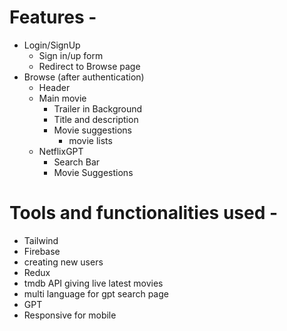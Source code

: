 # Features - 
- Login/SignUp
    - Sign in/up form
    - Redirect to Browse page
- Browse (after authentication)
    - Header
    - Main movie 
        - Trailer in Background
        - Title and description
        - Movie suggestions
            - movie lists
    - NetflixGPT
        - Search Bar
        - Movie Suggestions

# Tools and functionalities used -
- Tailwind
- Firebase
- creating new users
- Redux
- tmdb API giving live latest movies
- multi language for gpt search page
- GPT
- Responsive for mobile
